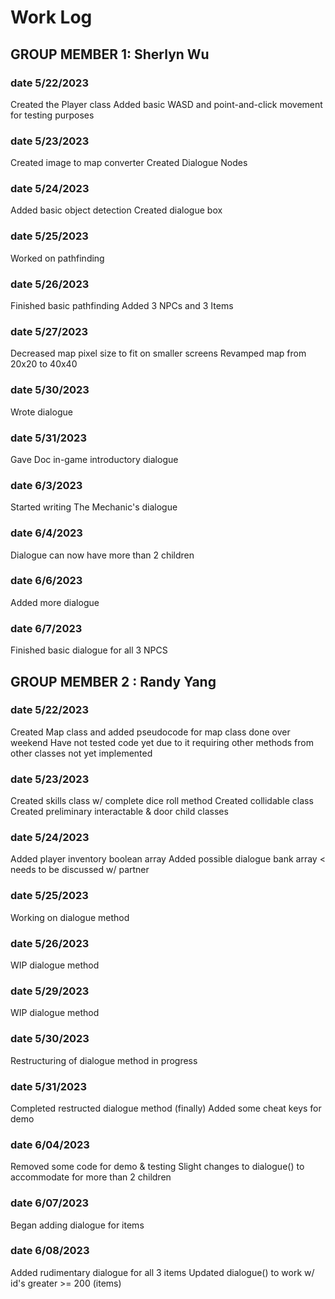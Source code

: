 # Work Log

## GROUP MEMBER 1: Sherlyn Wu

### date 5/22/2023

Created the Player class
Added basic WASD and point-and-click movement for testing purposes

### date 5/23/2023

Created image to map converter
Created Dialogue Nodes

### date 5/24/2023

Added basic object detection
Created dialogue box

### date 5/25/2023

Worked on pathfinding

### date 5/26/2023

Finished basic pathfinding
Added 3 NPCs and 3 Items

### date 5/27/2023

Decreased map pixel size to fit on smaller screens
Revamped map from 20x20 to 40x40

### date 5/30/2023

Wrote dialogue

### date 5/31/2023

Gave Doc in-game introductory dialogue

### date 6/3/2023

Started writing The Mechanic's dialogue

### date 6/4/2023

Dialogue can now have more than 2 children

### date 6/6/2023

Added more dialogue

### date 6/7/2023

Finished basic dialogue for all 3 NPCS

## GROUP MEMBER 2 : Randy Yang

### date 5/22/2023

Created Map class and added pseudocode for map class done over weekend
Have not tested code yet due to it requiring other methods from other classes not yet implemented

### date 5/23/2023

Created skills class w/ complete dice roll method
Created collidable class
Created preliminary interactable & door child classes

### date 5/24/2023

Added player inventory boolean array
Added possible dialogue bank array < needs to be discussed w/ partner

### date 5/25/2023

Working on dialogue method

### date 5/26/2023

WIP dialogue method

### date 5/29/2023

WIP dialogue method

### date 5/30/2023

Restructuring of dialogue method in progress

### date 5/31/2023

Completed restructed dialogue method (finally)
Added some cheat keys for demo

### date 6/04/2023

Removed some code for demo & testing
Slight changes to dialogue() to accommodate for more than 2 children

### date 6/07/2023

Began adding dialogue for items

### date 6/08/2023

Added rudimentary dialogue for all 3 items
Updated dialogue() to work w/ id's greater >= 200 (items) 
